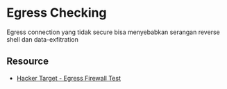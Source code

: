 # Egress Checking
Egress connection yang tidak secure bisa menyebabkan serangan reverse shell dan data-exfitration

## Resource
- [Hacker Target - Egress Firewall Test](https://hackertarget.com/egress-firewall-test/)

